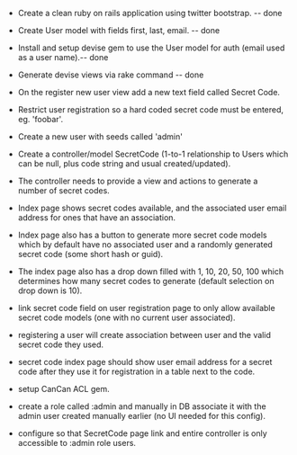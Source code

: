 
* Create a clean ruby on rails application using twitter bootstrap.  -- done

* Create User model with fields first, last, email. -- done

* Install and setup devise gem to use the User model for auth (email used as a user name).-- done

* Generate devise views via rake command -- done

* On the register new user view add a new text field called Secret Code.

* Restrict user registration so a hard coded secret code must be entered, eg. 'foobar'.

* Create a new user with seeds called 'admin'

* Create a controller/model SecretCode (1-to-1 relationship to Users which can be null, plus code string and usual created/updated).

* The controller needs to provide a view and actions to generate a number of secret codes.

* Index page shows secret codes available, and the associated user email address for ones that have an association.

* Index page also has a button to generate more secret code models which by default have no associated user and a randomly generated secret code (some short hash or guid).

* The index page also has a drop down filled with 1, 10, 20, 50, 100 which determines how many secret codes to generate (default selection on drop down is 10).

* link secret code field on user registration page to only allow available secret code models (one with no current user associated).

* registering a user will create association between user and the valid secret code they used.

* secret code index page should show user email address for a secret code after they use it for registration in a table next to the code.

* setup CanCan ACL gem.

* create a role called :admin and manually in DB associate it with the admin user created manually earlier (no UI needed for this config).

* configure so that SecretCode page link and entire controller is only accessible to :admin role users.
